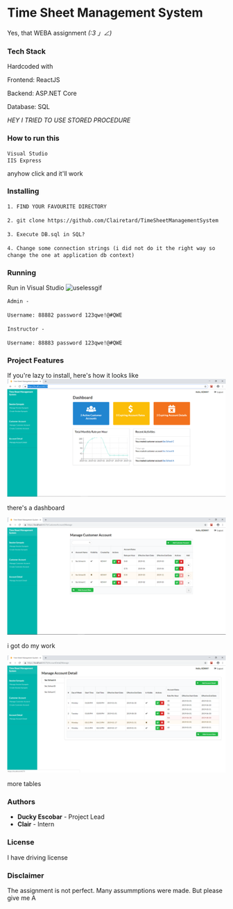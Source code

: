 # Time Sheet Management System

Yes, that WEBA assignment _(:3 」∠)_



### Tech Stack

Hardcoded with

Frontend: ReactJS

Backend: ASP.NET Core

Database: SQL

_HEY I TRIED TO USE STORED PROCEDURE_


### How to run this

```
Visual Studio
IIS Express
```
anyhow click and it'll work


### Installing


```
1. FIND YOUR FAVOURITE DIRECTORY

2. git clone https://github.com/Clairetard/TimeSheetManagementSystem

3. Execute DB.sql in SQL?

4. Change some connection strings (i did not do it the right way so change the one at application db context)
```

### Running


Run in Visual Studio
![uselessgif](http://gph.is/2cPbhAw)

```
Admin - 

Username: 88882 password 123qwe!@#QWE

Instructor - 

Username: 88883 password 123qwe!@#QWE
```


### Project Features

If you're lazy to install, here's how it looks like
![Dashboard](Home.PNG)

there's a dashboard

![Manage Customer Account](ManageCustomerAccount.PNG)

i got do my work

![Manage Account Detail](ManageAccountDetail.PNG)

more tables



### Authors

* **Ducky Escobar** - Project Lead
* **Clair** - Intern



### License

I have driving license


### Disclaimer

The assignment is not perfect. Many assummptions were made. But please give me A

